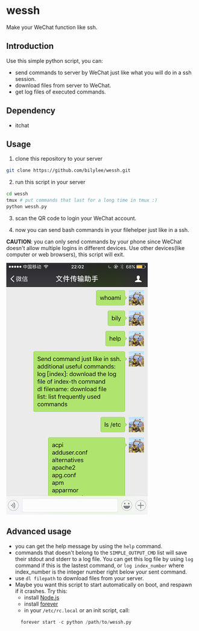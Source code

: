 # wessh
Make your WeChat function like ssh.

## Introduction
Use this simple python script, you can:
 - send commands to server by WeChat just like what you will do in a ssh session.
 - download files from server to WeChat.
 - get log files of executed commands.

## Dependency
- itchat

## Usage
1. clone this repository to your server
```bash
git clone https://github.com/bilylee/wessh.git
```

2. run this script in your server
```bash
cd wessh
tmux # put commands that last for a long time in tmux :)
python wessh.py
```

3. scan the QR code to login your WeChat account.

4. now you can send bash commands in your filehelper just like in a ssh.

**CAUTION**: you can only send commands by your phone since WeChat doesn't allow multiple logins in different devices. Use other devices(like computer or web browsers), this script will exit. 

![demo image](demo.PNG)

## Advanced usage
- you can get the help message by using the `help` command.
- commands that doesn't belong to the `SIMPLE_OUTPUT_CMD` list will save their stdout and stderr to a log file. You can get this log file by using `log` command if this is the lastest command, or `log index_number` where index_number is the integer number right below your sent command.
- use `dl filepath` to download files from your server. 
- Maybe you want this script to start automatically on boot, and respawn if it crashes. Try this:
  + install [Node.js](https://nodejs.org/en/)
  + install [forever](https://github.com/foreverjs/forever)
  + in your `/etc/rc.local` or an init script, call: 
  ```python
    forever start -c python /path/to/wessh.py
  ```